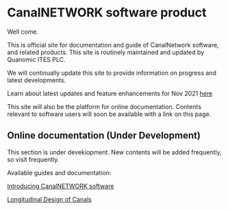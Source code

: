# CanalNETWORK software product
Well come.

This is official site for documentation and guide of CanalNetwork software, and related products. This site is routinely maintained and updated by Quanomic ITES PLC.

We will continually update this site to provide information on progress and latest developments.

Learn about latest updates and feature enhancements for Nov 2021 [here](updatenotesNov2021.md)

This site will also be the platform for online documentation. Contents relevant to software users will soon be available with a link on this page.

## Online documentation (Under Development)
This section is under devekiopment. New contents will be added frequently, so visit frequently.

Available guides and documentation:

[Introducing CanalNETWORK software](Introduction.md)

[Longitudinal Design of Canals](LongitudinalDesignOfRoutes.md)


